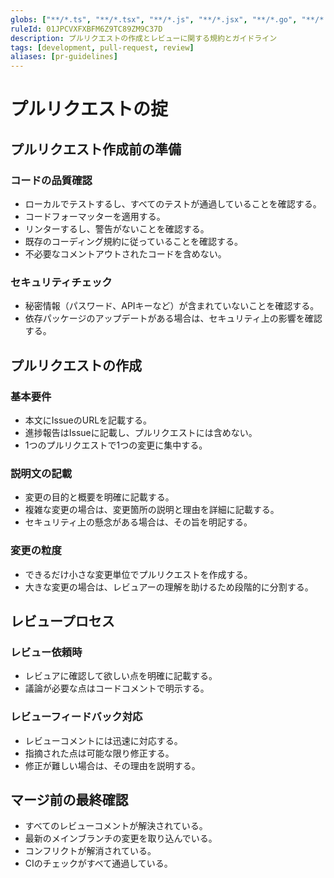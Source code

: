 ```yaml
---
globs: ["**/*.ts", "**/*.tsx", "**/*.js", "**/*.jsx", "**/*.go", "**/*.rs", "**/*.scala"]
ruleId: 01JPCVXFXBFM6Z9TC89ZM9C37D
description: プルリクエストの作成とレビューに関する規約とガイドライン
tags: [development, pull-request, review]
aliases: [pr-guidelines]
---
```



# プルリクエストの掟

## プルリクエスト作成前の準備

### コードの品質確認

- ローカルでテストするし、すべてのテストが通過していることを確認する。
- コードフォーマッターを適用する。
- リンターするし、警告がないことを確認する。
- 既存のコーディング規約に従っていることを確認する。
- 不必要なコメントアウトされたコードを含めない。

### セキュリティチェック

- 秘密情報（パスワード、APIキーなど）が含まれていないことを確認する。
- 依存パッケージのアップデートがある場合は、セキュリティ上の影響を確認する。

## プルリクエストの作成

### 基本要件

- 本文にIssueのURLを記載する。
- 進捗報告はIssueに記載し、プルリクエストには含めない。
- 1つのプルリクエストで1つの変更に集中する。

### 説明文の記載

- 変更の目的と概要を明確に記載する。
- 複雑な変更の場合は、変更箇所の説明と理由を詳細に記載する。
- セキュリティ上の懸念がある場合は、その旨を明記する。

### 変更の粒度

- できるだけ小さな変更単位でプルリクエストを作成する。
- 大きな変更の場合は、レビュアーの理解を助けるため段階的に分割する。

## レビュープロセス

### レビュー依頼時

- レビュアに確認して欲しい点を明確に記載する。
- 議論が必要な点はコードコメントで明示する。

### レビューフィードバック対応

- レビューコメントには迅速に対応する。
- 指摘された点は可能な限り修正する。
- 修正が難しい場合は、その理由を説明する。

## マージ前の最終確認

- すべてのレビューコメントが解決されている。
- 最新のメインブランチの変更を取り込んでいる。
- コンフリクトが解消されている。
- CIのチェックがすべて通過している。
